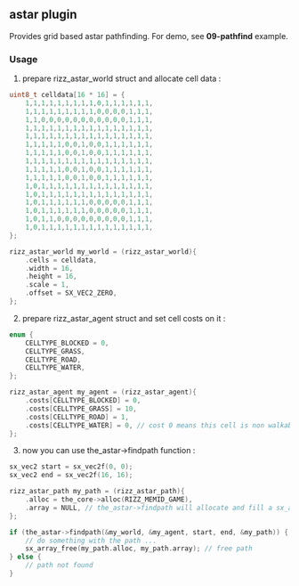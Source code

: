 ## astar plugin

Provides grid based astar pathfinding. For demo, see **09-pathfind** example.

### Usage

1. prepare rizz_astar_world struct and allocate cell data :

```c
uint8_t celldata[16 * 16] = {
    1,1,1,1,1,1,1,1,1,0,1,1,1,1,1,1,
    1,1,1,1,1,1,1,1,1,0,0,0,0,1,1,1,
    1,1,0,0,0,0,0,0,0,0,0,0,0,1,1,1,
    1,1,1,1,1,1,1,1,1,1,1,1,1,1,1,1,
    1,1,1,1,1,1,1,1,1,1,1,1,1,1,1,1,
    1,1,1,1,1,0,0,1,0,0,1,1,1,1,1,1,
    1,1,1,1,1,0,0,1,0,0,1,1,1,1,1,1,
    1,1,1,1,1,1,1,1,1,1,1,1,1,1,1,1,
    1,1,1,1,1,0,0,1,0,0,1,1,1,1,1,1,
    1,1,1,1,1,0,0,1,0,0,1,1,1,1,1,1,
    1,0,1,1,1,1,1,1,1,1,1,1,1,1,1,1,
    1,0,1,1,1,1,1,1,1,1,1,1,1,1,1,1,
    1,0,1,1,1,1,1,1,0,0,0,0,0,1,1,1,
    1,0,1,1,1,1,1,1,0,0,0,0,0,1,1,1,
    1,0,1,1,0,0,0,0,0,0,0,0,0,1,1,1,
    1,0,1,1,1,1,1,1,1,1,1,1,1,1,1,1,
};

rizz_astar_world my_world = (rizz_astar_world){
    .cells = celldata,
    .width = 16,
    .height = 16,
    .scale = 1,
    .offset = SX_VEC2_ZERO,
};
```

2. prepare rizz_astar_agent struct and set cell costs on it :

```c
enum {
    CELLTYPE_BLOCKED = 0,
    CELLTYPE_GRASS,
    CELLTYPE_ROAD,
    CELLTYPE_WATER,
};

rizz_astar_agent my_agent = (rizz_astar_agent){
    .costs[CELLTYPE_BLOCKED] = 0, 
    .costs[CELLTYPE_GRASS] = 10,
    .costs[CELLTYPE_ROAD] = 1,
    .costs[CELLTYPE_WATER] = 0, // cost 0 means this cell is non walkable
};
```

3. now you can use the_astar->findpath function :

```c
sx_vec2 start = sx_vec2f(0, 0);
sx_vec2 end = sx_vec2f(16, 16);

rizz_astar_path my_path = (rizz_astar_path){
    .alloc = the_core->alloc(RIZZ_MEMID_GAME),
    .array = NULL, // the_astar->findpath will allocate and fill a sx_array
};

if (the_astar->findpath(&my_world, &my_agent, start, end, &my_path)) {
    // do something with the path ...
    sx_array_free(my_path.alloc, my_path.array); // free path
} else { 
    // path not found
}
```
